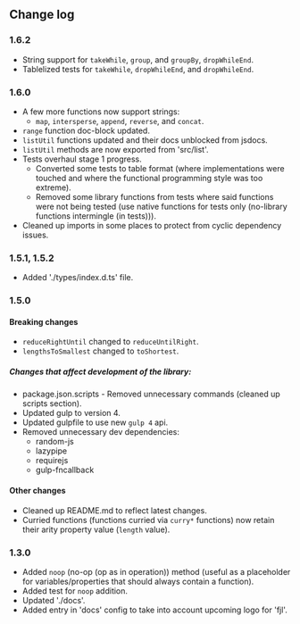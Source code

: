 ## Change log

### 1.6.2
- String support for `takeWhile`, `group`, and `groupBy`, `dropWhileEnd`.
- Tablelized tests for `takeWhile`, `dropWhileEnd`, and `dropWhileEnd`.

### 1.6.0
- A few more functions now support strings:
    - `map`, `intersperse`, `append`, `reverse`, and `concat`.
- `range` function doc-block updated.
- `listUtil` functions updated and their docs unblocked from jsdocs.
- `listUtil` methods are now exported from 'src/list'.
- Tests overhaul stage 1 progress.  
    - Converted some tests to table format (where implementations were touched and 
        where the functional programming style was too extreme).
    - Removed some library functions from tests where said functions were not being tested (use native functions for tests only (no-library functions intermingle (in tests))).
- Cleaned up imports in some places to protect from cyclic dependency issues.

### 1.5.1, 1.5.2
- Added './types/index.d.ts' file.

### 1.5.0
#### Breaking changes
- `reduceRightUntil` changed to `reduceUntilRight`.
- `lengthsToSmallest` changed to `toShortest`.

##### Changes that affect development of the library:
- package.json.scripts - Removed unnecessary commands (cleaned up scripts section).
- Updated gulp to version 4.
- Updated gulpfile to use new `gulp 4` api.
- Removed unnecessary dev dependencies:
    - random-js
    - lazypipe
    - requirejs
    - gulp-fncallback

#### Other changes
- Cleaned up README.md to reflect latest changes.
- Curried functions (functions curried via `curry*` functions) now retain their arity property value (`length` value).

### 1.3.0
- Added `noop` (no-op (op as in operation)) method (useful as a placeholder for variables/properties that should always contain a function).
- Added test for `noop` addition.
- Updated './docs'.
- Added entry in 'docs' config to take into account upcoming logo for 'fjl'.

